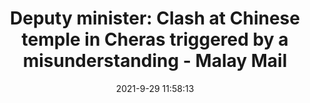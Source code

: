 ---
"title": "Deputy minister: Clash at Chinese temple in Cheras triggered by a misunderstanding - Malay Mail"
"date": "2021-9-29 11:58:13"
"feed_name": "GOOGLENEWSCONSTRUCTION"
"feed_website": "https://news.google.com/search?q=construction%2Bincident&hl=en-US&gl=US&ceid=US:en"
"feed_rss": "https://news.google.com/rss/search?q=construction%2Bincident&hl=en-US&gl=US&ceid=US:en"
"link": "https://www.malaymail.com/news/malaysia/2021/09/29/deputy-minister-clash-at-chinese-temple-in-cheras-triggered-by-a-misunderst/2009413"
"source": "{'href': 'https://www.malaymail.com', 'title': 'Malay Mail'}"
"file": "_posts/2021-1-1-30f8aa9f5c7b4231757c40d6de0be909a9c8338b.md"
"accident": "0"
"drilling": "0"
"dead": "0"
"injured": "0"
"arrested": "0"
"where": "unknown site"
"causes": "unknown"
"place": "unknown place"
---